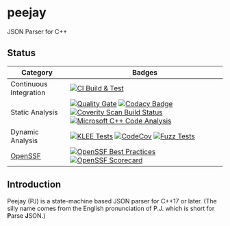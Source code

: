 # peejay
JSON Parser for C++

## Status

| Category | Badges |
| --- | --- |
| Continuous Integration | [![CI Build & Test](https://github.com/paulhuggett/peejay/actions/workflows/ci.yaml/badge.svg)](https://github.com/paulhuggett/peejay/actions/workflows/ci.yaml) |
| Static Analysis | [![Quality Gate](https://sonarcloud.io/api/project_badges/measure?project=paulhuggett_peejay&metric=alert_status)](https://sonarcloud.io/summary/new_code?id=paulhuggett_peejay) [![Codacy Badge](https://app.codacy.com/project/badge/Grade/a37157bbd85c440daadd8039cda137b2)](https://app.codacy.com/gh/paulhuggett/peejay/dashboard) [![Coverity Scan Build Status](https://img.shields.io/coverity/scan/28476.svg)](https://scan.coverity.com/projects/paulhuggett-peejay) [![Microsoft C++ Code Analysis](https://github.com/paulhuggett/peejay/actions/workflows/msvc.yaml/badge.svg)](https://github.com/paulhuggett/peejay/actions/workflows/msvc.yaml)
| Dynamic Analysis | [![KLEE Tests](https://github.com/paulhuggett/peejay/actions/workflows/klee.yaml/badge.svg)](https://github.com/paulhuggett/peejay/actions/workflows/klee.yaml) [![CodeCov](https://codecov.io/github/paulhuggett/peejay/graph/badge.svg?token=BSNN6OFIJU)](https://codecov.io/github/paulhuggett/peejay) [![Fuzz Tests](https://github.com/paulhuggett/peejay/actions/workflows/fuzztest.yaml/badge.svg)](https://github.com/paulhuggett/peejay/actions/workflows/fuzztest.yaml) |
| [OpenSSF](https://openssf.org) | [![OpenSSF Best Practices](https://www.bestpractices.dev/projects/8006/badge)](https://www.bestpractices.dev/projects/8006) [![OpenSSF Scorecard](https://api.securityscorecards.dev/projects/github.com/paulhuggett/peejay/badge)](https://securityscorecards.dev/viewer/?uri=github.com/paulhuggett/peejay) |

## Introduction

Peejay (PJ) is a state-machine based JSON parser for C++17 or later. (The silly name comes from the English pronunciation of P.J. which is short for **P**arse **J**SON.)
